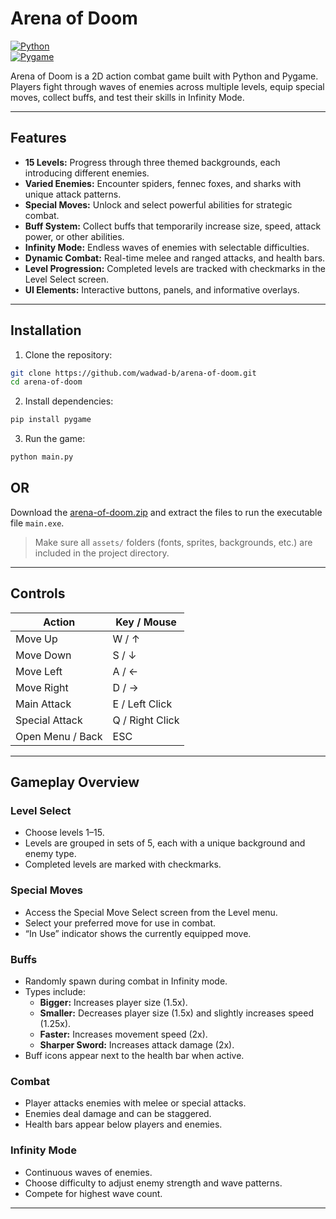 # Arena of Doom

[![Python](https://img.shields.io/badge/python-3.13.5-blue.svg)](https://www.python.org/)  
[![Pygame](https://img.shields.io/badge/pygame-2.6.1-green.svg)](https://www.pygame.org/news)  

Arena of Doom is a 2D action combat game built with Python and Pygame. Players fight through waves of enemies across multiple levels, equip special moves, collect buffs, and test their skills in Infinity Mode.

---

## Features

- **15 Levels:** Progress through three themed backgrounds, each introducing different enemies.
- **Varied Enemies:** Encounter spiders, fennec foxes, and sharks with unique attack patterns.
- **Special Moves:** Unlock and select powerful abilities for strategic combat.
- **Buff System:** Collect buffs that temporarily increase size, speed, attack power, or other abilities.
- **Infinity Mode:** Endless waves of enemies with selectable difficulties.
- **Dynamic Combat:** Real-time melee and ranged attacks, and health bars.
- **Level Progression:** Completed levels are tracked with checkmarks in the Level Select screen.
- **UI Elements:** Interactive buttons, panels, and informative overlays.

---

## Installation

1. Clone the repository:

```bash
git clone https://github.com/wadwad-b/arena-of-doom.git
cd arena-of-doom
```

2. Install dependencies:

```bash
pip install pygame
```

3. Run the game:

```bash
python main.py
```
## OR

Download the [arena-of-doom.zip](https://drive.google.com/file/d/1uOTDWWpqoR8qzYo2cO62NDnj0ilm1G76/view?usp=sharing) and extract the files to run the executable file `main.exe`.

> Make sure all `assets/` folders (fonts, sprites, backgrounds, etc.) are included in the project directory.

---

## Controls

| Action | Key / Mouse |
|--------|-------------|
| Move Up | W / ↑ |
| Move Down | S / ↓ |
| Move Left | A / ← |
| Move Right | D / → |
| Main Attack | E / Left Click |
| Special Attack | Q / Right Click |
| Open Menu / Back | ESC |

---

## Gameplay Overview

### Level Select

- Choose levels 1–15.  
- Levels are grouped in sets of 5, each with a unique background and enemy type.  
- Completed levels are marked with checkmarks.

### Special Moves

- Access the Special Move Select screen from the Level menu.  
- Select your preferred move for use in combat.  
- “In Use” indicator shows the currently equipped move.

### Buffs

- Randomly spawn during combat in Infinity mode.  
- Types include:
  - **Bigger:** Increases player size (1.5x).
  - **Smaller:** Decreases player size (1.5x) and slightly increases speed (1.25x).
  - **Faster:** Increases movement speed (2x).
  - **Sharper Sword:** Increases attack damage (2x).
- Buff icons appear next to the health bar when active.

### Combat

- Player attacks enemies with melee or special attacks.  
- Enemies deal damage and can be staggered.  
- Health bars appear below players and enemies.

### Infinity Mode

- Continuous waves of enemies.  
- Choose difficulty to adjust enemy strength and wave patterns.  
- Compete for highest wave count.

---
